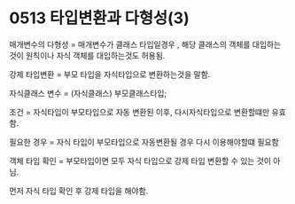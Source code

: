# 0513 타입변환과 다형성(3)

매개변수의 다형성 = 매개변수가 클래스 타입일경우 , 해당 클래스의 객체를 대입하는 것이 원칙이나 자식 객체를 대입하는것도 허용됨.

강제 타입변환 = 부모 타입을 자식타입으로 변환하는것을 말함.

자식클래스 변수 = (자식클래스) 부모클래스타입;

조건 = 자식타입이 부모타입으로 자동 변환된 이후, 다시자식타입으로 변환할떄만 유효함.

필요한 경우 = 자식 타입이 부모타입으로 자동변환될 경우 다시 이용해야할떄 필요함

객체 타입 확인 = 부모타입이면 모두 자식 타입으로 강제 타입 변환할 수 있는 것이 아님.

먼저 자식 타입 확인 후 강제 타입을 해야함.

